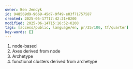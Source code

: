 ```yaml
---
owner: Ben Jendyk
id: 948569d9-9669-45d7-9f49-e03f71757587
created: 2025-05-17T17:42:21+0200
modified: 2025-06-14T15:16:52+0200
tags: [access/public, language/en, pr/25/100, tf/quarter]
key-words: []
---
```


1. node-based
2. Axes derived from node 
2. Archetype
3. functional clusters derived from archetype